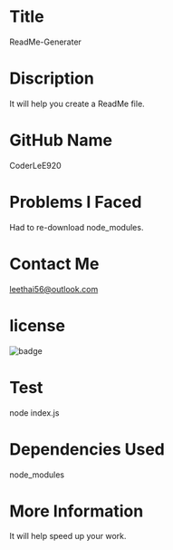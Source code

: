 # Title
ReadMe-Generater
# Discription 
It will help you create a ReadMe file.
# GitHub Name
CoderLeE920
# Problems I Faced
Had to re-download node_modules.
# Contact Me
leethai56@outlook.com
# license
![badge](https://img.shields.io/badge/license-undefined-brightgreen)
# Test
node index.js
# Dependencies Used
node_modules
# More Information
It will help speed up your work.
